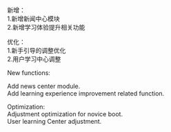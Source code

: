 
新增：                
1.新增新闻中心模块                
2.新增学习体验提升相关功能                   

优化：              
1.新手引导的调整优化                    
2.用户学习中心调整               

New functions:              
                 
Add news center module.                 
Add learning experience improvement related function.                               
                
Optimization:                 
Adjustment optimization for novice boot.                   
User learning Center adjustment.              

